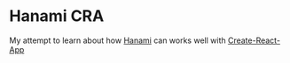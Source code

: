# Hanami CRA

My attempt to learn about how [Hanami](https://hanamirb.org/) can works well with [Create-React-App](https://create-react-app.dev/)

